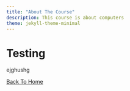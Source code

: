 ```yaml
---
title: "About The Course"
description: This course is about computers
theme: jekyll-theme-minimal
---
```


# Testing
ejghushg

[Back To Home](README.md)
